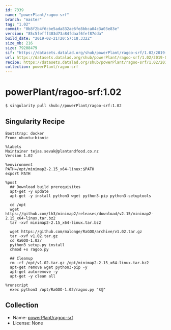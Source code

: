 ```yaml
---
id: 7339
name: "powerPlant/ragoo-srf"
branch: "master"
tag: "1.02"
commit: "0b8f2b4f6cbe5ada832ae6fe8bbca04c3a03e83e"
version: "85c5fefff403d73a84fdaaf6fef87dda"
build_date: "2019-02-21T20:57:18.332Z"
size_mb: 216
size: 79208479
sif: "https://datasets.datalad.org/shub/powerPlant/ragoo-srf/1.02/2019-02-21-0b8f2b4f-85c5feff/85c5fefff403d73a84fdaaf6fef87dda.simg"
url: https://datasets.datalad.org/shub/powerPlant/ragoo-srf/1.02/2019-02-21-0b8f2b4f-85c5feff/
recipe: https://datasets.datalad.org/shub/powerPlant/ragoo-srf/1.02/2019-02-21-0b8f2b4f-85c5feff/Singularity
collection: powerPlant/ragoo-srf
---
```


# powerPlant/ragoo-srf:1.02

```bash
$ singularity pull shub://powerPlant/ragoo-srf:1.02
```

## Singularity Recipe

```singularity
Bootstrap: docker
From: ubuntu:bionic

%labels
Maintainer tejas.sevak@plantandfood.co.nz
Version 1.02

%environment
PATH=/opt/minimap2-2.15_x64-linux:$PATH
export PATH

%post
  ## Download build prerequisites
  apt-get -y update
  apt-get -y install python3 wget python3-pip python3-setuptools

  cd /opt
  wget https://github.com/lh3/minimap2/releases/download/v2.15/minimap2-2.15_x64-linux.tar.bz2
  tar -xvf minimap2-2.15_x64-linux.tar.bz2
  
  wget https://github.com/malonge/RaGOO/archive/v1.02.tar.gz
  tar -xvf v1.02.tar.gz
  cd RaGOO-1.02/
  python3 setup.py install
  chmod +x ragoo.py

  ## Cleanup
  rm -rf /opt/v1.02.tar.gz /opt/minimap2-2.15_x64-linux.tar.bz2
  apt-get remove wget python3-pip -y
  apt-get autoremove -y
  apt-get -y clean all

%runscript
  exec python3 /opt/RaGOO-1.02/ragoo.py "$@"
```

## Collection

 - Name: [powerPlant/ragoo-srf](https://github.com/powerPlant/ragoo-srf)
 - License: None


